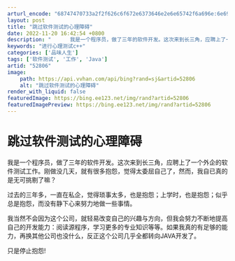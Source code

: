 ```yaml
---
arturl_encode: "68747470733a2f2f626c6f672e6373646e2e6e65742f6a696e:6e69652f61727469636c652f64657461696c732f3532383036"
layout: post
title: "跳过软件测试的心理障碍"
date: 2022-11-20 16:42:54 +0800
description: "      我是一个程序员，做了三年的软件开发。这次来到长三角，应聘上了一个外企的软件测试工作。刚做"
keywords: "进行心理测试c++"
categories: ['品味人生']
tags: ['软件测试', '工作', 'Java']
artid: "52806"
image:
    path: https://api.vvhan.com/api/bing?rand=sj&artid=52806
    alt: "跳过软件测试的心理障碍"
render_with_liquid: false
featuredImage: https://bing.ee123.net/img/rand?artid=52806
featuredImagePreview: https://bing.ee123.net/img/rand?artid=52806
---
```


# 跳过软件测试的心理障碍

我是一个程序员，做了三年的软件开发。这次来到长三角，应聘上了一个外企的软件测试工作。刚做没几天，就有很多抱怨，觉得太委屈自己了，然而，我自已真的是无可挑剔了嘛？

过去的三年多，一直在私企，觉得琐事太多，也是抱怨；上学时，也是抱怨；似乎总是抱怨，而没有静下心来努力地做一些事情。

我当然不会因为这个公司，就轻易改变自己的兴趣与方向，但我会努力不断地提高自己的开发能力：阅读源程序，学习更多的专业知识等等。如果我真的有足够的能力，再换其他公司也没什么，反正这个公司几乎全都转向JAVA开发了。

只是停止抱怨!